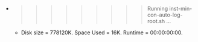 * >>>>>>>>> Running inst-min-con-auto-log-root.sh ...
  * Disk size = 778120K. Space Used = 16K. Runtime = 00:00:00:00.
